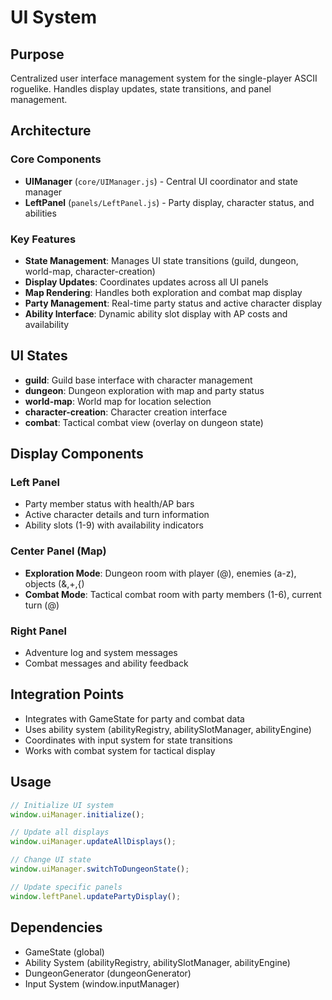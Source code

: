 # UI System

## Purpose
Centralized user interface management system for the single-player ASCII roguelike. Handles display updates, state transitions, and panel management.

## Architecture

### Core Components
- **UIManager** (`core/UIManager.js`) - Central UI coordinator and state manager
- **LeftPanel** (`panels/LeftPanel.js`) - Party display, character status, and abilities

### Key Features
- **State Management**: Manages UI state transitions (guild, dungeon, world-map, character-creation)
- **Display Updates**: Coordinates updates across all UI panels
- **Map Rendering**: Handles both exploration and combat map display
- **Party Management**: Real-time party status and active character display
- **Ability Interface**: Dynamic ability slot display with AP costs and availability

## UI States
- **guild**: Guild base interface with character management
- **dungeon**: Dungeon exploration with map and party status
- **world-map**: World map for location selection
- **character-creation**: Character creation interface
- **combat**: Tactical combat view (overlay on dungeon state)

## Display Components

### Left Panel
- Party member status with health/AP bars
- Active character details and turn information
- Ability slots (1-9) with availability indicators

### Center Panel (Map)
- **Exploration Mode**: Dungeon room with player (@), enemies (a-z), objects (&,+,{)
- **Combat Mode**: Tactical combat room with party members (1-6), current turn (@)

### Right Panel
- Adventure log and system messages
- Combat messages and ability feedback

## Integration Points
- Integrates with GameState for party and combat data
- Uses ability system (abilityRegistry, abilitySlotManager, abilityEngine)
- Coordinates with input system for state transitions
- Works with combat system for tactical display

## Usage
```javascript
// Initialize UI system
window.uiManager.initialize();

// Update all displays
window.uiManager.updateAllDisplays();

// Change UI state
window.uiManager.switchToDungeonState();

// Update specific panels
window.leftPanel.updatePartyDisplay();
```

## Dependencies
- GameState (global)
- Ability System (abilityRegistry, abilitySlotManager, abilityEngine)
- DungeonGenerator (dungeonGenerator)
- Input System (window.inputManager)